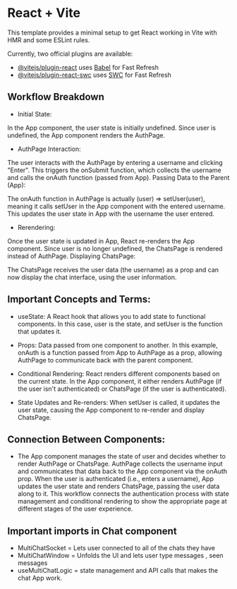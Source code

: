 # React + Vite

This template provides a minimal setup to get React working in Vite with HMR and some ESLint rules.

Currently, two official plugins are available:

- [@vitejs/plugin-react](https://github.com/vitejs/vite-plugin-react/blob/main/packages/plugin-react/README.md) uses [Babel](https://babeljs.io/) for Fast Refresh
- [@vitejs/plugin-react-swc](https://github.com/vitejs/vite-plugin-react-swc) uses [SWC](https://swc.rs/) for Fast Refresh


## Workflow Breakdown

- Initial State:

In the App component, the user state is initially undefined.
Since user is undefined, the App component renders the AuthPage.

- AuthPage Interaction:

The user interacts with the AuthPage by entering a username and clicking "Enter".
This triggers the onSubmit function, which collects the username and calls the onAuth function (passed from App).
Passing Data to the Parent (App):

The onAuth function in AuthPage is actually (user) => setUser(user), meaning it calls setUser in the App component with the entered username.
This updates the user state in App with the username the user entered.

- Rerendering:

Once the user state is updated in App, React re-renders the App component.
Since user is no longer undefined, the ChatsPage is rendered instead of AuthPage.
Displaying ChatsPage:

The ChatsPage receives the user data (the username) as a prop and can now display the chat interface, using the user information.
## Important Concepts and Terms:

- useState: A React hook that allows you to add state to functional components. In this case, user is the state, and setUser is the function that updates it.

- Props: Data passed from one component to another. In this example, onAuth is a function passed from App to AuthPage as a prop, allowing AuthPage to communicate back with the parent component.

- Conditional Rendering: React renders different components based on the current state. In the App component, it either renders AuthPage (if the user isn't authenticated) or ChatsPage (if the user is authenticated).

- State Updates and Re-renders: When setUser is called, it updates the user state, causing the App component to re-render and display ChatsPage.

## Connection Between Components:

- The App component manages the state of user and decides whether to render AuthPage or ChatsPage.
AuthPage collects the username input and communicates that data back to the App component via the onAuth prop.
When the user is authenticated (i.e., enters a username), App updates the user state and renders ChatsPage, passing the user data along to it.
This workflow connects the authentication process with state management and conditional rendering to show the appropriate page at different stages of the user experience.


## Important imports in Chat component
 
- MultiChatSocket = Lets user connected to all of the chats they have
- MultiChatWindow = Unfolds the UI and lets user type messages , seen messages
- useMultiChatLogic = state management and API calls that makes the chat App work.